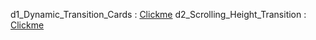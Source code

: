 d1_Dynamic_Transition_Cards : [Clickme](https://himanshu-0104.github.io/pusblish_JS_projects/)
d2_Scrolling_Height_Transition : [Clickme](https://himanshu-0104.github.io/pusblish_JS_projects/)
